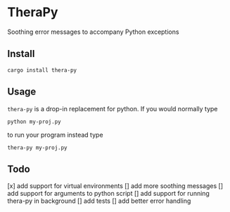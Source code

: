 # TheraPy
Soothing error messages to accompany Python exceptions

## Install
```shell
cargo install thera-py
```

## Usage
`thera-py` is a drop-in replacement for python. If you would normally type
```shell
python my-proj.py
```
to run your program instead type
```shell
thera-py my-proj.py
```

## Todo
[x] add support for virtual environments
[] add more soothing messages
[] add support for arguments to python script
[] add support for running thera-py in background
[] add tests
[] add better error handling